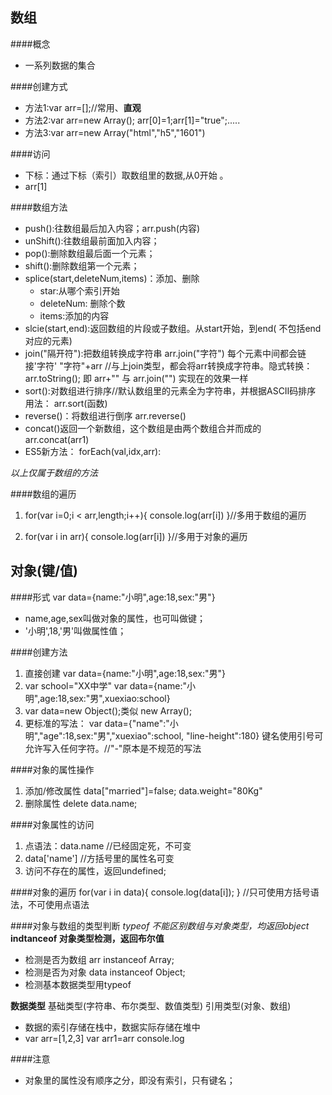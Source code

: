 数组
---

####概念

* 一系列数据的集合

####创建方式

+ 方法1:var arr=[];//常用、**直观**
+ 方法2:var arr=new Array();
    arr[0]=1;arr[1]="true";.....
+ 方法3:var arr=new Array("html","h5","1601")


####访问

+ 下标：通过下标（索引）取数组里的数据,从0开始 。
+ arr[1]

####数组方法

+ push():往数组最后加入内容；arr.push(内容)
+ unShift():往数组最前面加入内容；
+ pop():删除数组最后面一个元素；
+ shift():删除数组第一个元素；
+ splice(start,deleteNum,items)：添加、删除
    + star:从哪个索引开始
    + deleteNum: 删除个数
    + items:添加的内容
+ slcie(start,end):返回数组的片段或子数组。从start开始，到end( 
  不包括end对应的元素)
+ join("隔开符"):把数组转换成字符串
   arr.join("字符") 每个元素中间都会链接'字符'
   "字符"+arr  //与上join类型，都会将arr转换成字符串。隐式转换：arr.toString();
   即 arr+""  与 arr.join("") 实现在的效果一样
+ sort():对数组进行排序//默认数组里的元素全为字符串，并根据ASCII码排序
    用法：
    arr.sort(函数)
+ reverse()：将数组进行倒序 arr.reverse()
+ concat()返回一个新数组，这个数组是由两个数组合并而成的
    arr.concat(arr1)
+ ES5新方法：
    forEach(val,idx,arr):




*以上仅属于数组的方法*



####数组的遍历

1. for(var i=0;i < arr,length;i++){
        console.log(arr[i])
    }//多用于数组的遍历

2. for(var i in arr){
        console.log(arr[i])
    }//多用于对象的遍历



对象(键/值)
---

####形式
var data={name:"小明",age:18,sex:"男"}
+ name,age,sex叫做对象的属性，也可叫做键；
+ '小明',18,'男'叫做属性值；

####创建方法
1. 直接创建
    var data={name:"小明",age:18,sex:"男"}
2. var school="XX中学"
   var data={name:"小明",age:18,sex:"男",xuexiao:school}
3. var data=new Object();类似 new Array();
4. 更标准的写法：
    var data={"name":"小明","age":18,sex:"男","xuexiao":school,
        "line-height":180}
    键名使用引号可允许写入任何字符。//"-"原本是不规范的写法
 

####对象的属性操作
1. 添加/修改属性
    data["married"]=false;
    data.weight="80Kg"
2. 删除属性
    delete data.name;

####对象属性的访问
1. 点语法：data.name //已经固定死，不可变
2. data['name'] //方括号里的属性名可变
3. 访问不存在的属性，返回undefined;

####对象的遍历
for(var i in data){
    console.log(data[i]);
}  //只可使用方括号语法，不可使用点语法

####对象与数组的类型判断
*typeof 不能区别数组与对象类型，均返回object*
**indtanceof 对象类型检测，返回布尔值**
* 检测是否为数组
    arr instanceof Array;
* 检测是否为对象
    data instanceof Object;
* 检测基本数据类型用typeof

**数据类型**
基础类型(字符串、布尔类型、数值类型)
引用类型(对象、数组)
+ 数据的索引存储在栈中，数据实际存储在堆中
+ var arr=[1,2,3]
  var arr1=arr
  console.log



####注意
+ 对象里的属性没有顺序之分，即没有索引，只有键名；
